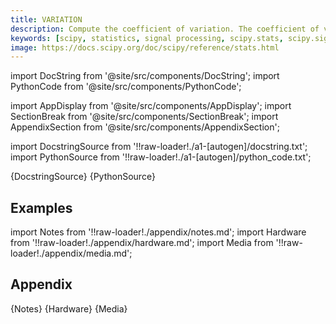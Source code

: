 ```yaml
---
title: VARIATION
description: Compute the coefficient of variation. The coefficient of variation is the standard deviation divided by the mean.  This function is equivalent to      np.std(x, axis=axis, ddof=ddof) / np.mean(x)  The default for ``ddof`` is 0, but many definitions of the coefficient of variation use the square root of the unbiased sample variance for the sample standard deviation, which corresponds to ``ddof=1``.  The function does not take the absolute value of the mean of the data, so the return value is negative if the mean is negative.
keywords: [scipy, statistics, signal processing, scipy.stats, scipy.signal, scipy.stats.variation]
image: https://docs.scipy.org/doc/scipy/reference/stats.html
---
```


[//]: # (Custom component imports)

import DocString from '@site/src/components/DocString';
import PythonCode from '@site/src/components/PythonCode';

import AppDisplay from '@site/src/components/AppDisplay';
import SectionBreak from '@site/src/components/SectionBreak';
import AppendixSection from '@site/src/components/AppendixSection';

[//]: # (Docstring)

import DocstringSource from '!!raw-loader!./a1-[autogen]/docstring.txt';
import PythonSource from '!!raw-loader!./a1-[autogen]/python_code.txt';


<DocString>{DocstringSource}</DocString>
<PythonCode GLink='SCIPY/stats/VARIATION/VARIATION.py'>{PythonSource}</PythonCode>


<SectionBreak />

    

[//]: # (Examples)

## Examples

<AppDisplay 
  GLink='SCIPY/stats/VARIATION'
  nodeLabel='VARIATION'>
</AppDisplay>

<SectionBreak />

    

[//]: # (Appendix)

import Notes from '!!raw-loader!./appendix/notes.md';
import Hardware from '!!raw-loader!./appendix/hardware.md';
import Media from '!!raw-loader!./appendix/media.md';

## Appendix

<AppendixSection index={0} folderPath='nodes/SCIPY/stats/VARIATION/appendix/'>{Notes}</AppendixSection>
<AppendixSection index={1} folderPath='nodes/SCIPY/stats/VARIATION/appendix/'>{Hardware}</AppendixSection>
<AppendixSection index={2} folderPath='nodes/SCIPY/stats/VARIATION/appendix/'>{Media}</AppendixSection>


